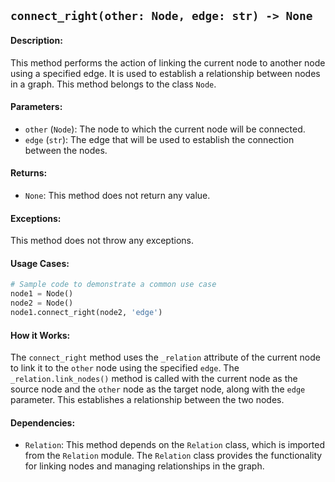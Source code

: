 ## `connect_right(other: Node, edge: str) -> None`

#### Description:
This method performs the action of linking the current node to another node using a specified edge. It is used to establish a relationship between nodes in a graph. This method belongs to the class `Node`.

#### Parameters:
- `other` (`Node`): The node to which the current node will be connected.
- `edge` (`str`): The edge that will be used to establish the connection between the nodes.

#### Returns:
- `None`: This method does not return any value.

#### Exceptions:
This method does not throw any exceptions.

#### Usage Cases:

```python
# Sample code to demonstrate a common use case
node1 = Node()
node2 = Node()
node1.connect_right(node2, 'edge')
```

#### How it Works:
The `connect_right` method uses the `_relation` attribute of the current node to link it to the `other` node using the specified `edge`. The `_relation.link_nodes()` method is called with the current node as the source node and the `other` node as the target node, along with the `edge` parameter. This establishes a relationship between the two nodes.

#### Dependencies:
- `Relation`: This method depends on the `Relation` class, which is imported from the `Relation` module. The `Relation` class provides the functionality for linking nodes and managing relationships in the graph.